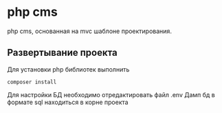 # php cms

php cms, основанная на mvc шаблоне проектирования.

## Развертывание проекта
Для установки php библиотек выполнить
``` 
composer install
```
Для настройки БД необходимо отредактировать файл .env
Дамп бд в формате sql находиться в корне проекта 
